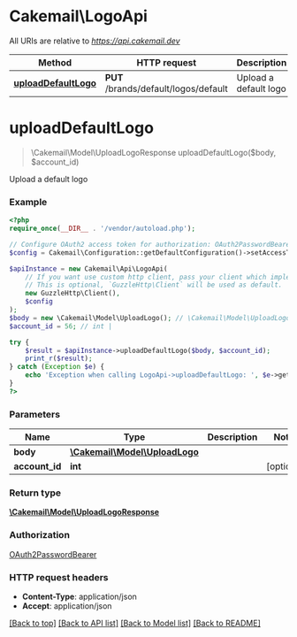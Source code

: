 # Cakemail\LogoApi

All URIs are relative to *https://api.cakemail.dev*

Method | HTTP request | Description
------------- | ------------- | -------------
[**uploadDefaultLogo**](LogoApi.md#uploaddefaultlogo) | **PUT** /brands/default/logos/default | Upload a default logo

# **uploadDefaultLogo**
> \Cakemail\Model\UploadLogoResponse uploadDefaultLogo($body, $account_id)

Upload a default logo

### Example
```php
<?php
require_once(__DIR__ . '/vendor/autoload.php');

// Configure OAuth2 access token for authorization: OAuth2PasswordBearer
$config = Cakemail\Configuration::getDefaultConfiguration()->setAccessToken('YOUR_ACCESS_TOKEN');

$apiInstance = new Cakemail\Api\LogoApi(
    // If you want use custom http client, pass your client which implements `GuzzleHttp\ClientInterface`.
    // This is optional, `GuzzleHttp\Client` will be used as default.
    new GuzzleHttp\Client(),
    $config
);
$body = new \Cakemail\Model\UploadLogo(); // \Cakemail\Model\UploadLogo | 
$account_id = 56; // int | 

try {
    $result = $apiInstance->uploadDefaultLogo($body, $account_id);
    print_r($result);
} catch (Exception $e) {
    echo 'Exception when calling LogoApi->uploadDefaultLogo: ', $e->getMessage(), PHP_EOL;
}
?>
```

### Parameters

Name | Type | Description  | Notes
------------- | ------------- | ------------- | -------------
 **body** | [**\Cakemail\Model\UploadLogo**](../Model/UploadLogo.md)|  |
 **account_id** | **int**|  | [optional]

### Return type

[**\Cakemail\Model\UploadLogoResponse**](../Model/UploadLogoResponse.md)

### Authorization

[OAuth2PasswordBearer](../../README.md#OAuth2PasswordBearer)

### HTTP request headers

 - **Content-Type**: application/json
 - **Accept**: application/json

[[Back to top]](#) [[Back to API list]](../../README.md#documentation-for-api-endpoints) [[Back to Model list]](../../README.md#documentation-for-models) [[Back to README]](../../README.md)

